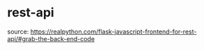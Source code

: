 # rest-api

source: https://realpython.com/flask-javascript-frontend-for-rest-api/#grab-the-back-end-code
